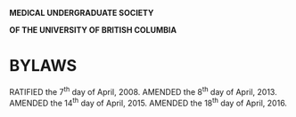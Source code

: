 **MEDICAL UNDERGRADUATE SOCIETY**

**OF THE UNIVERSITY OF BRITISH COLUMBIA**

# BYLAWS

RATIFIED the 7<sup>th</sup> day of April, 2008. AMENDED the 8<sup>th</sup> day of April, 2013. AMENDED the 14<sup>th</sup> day of April, 2015. AMENDED the 18<sup>th</sup> day of April, 2016.

